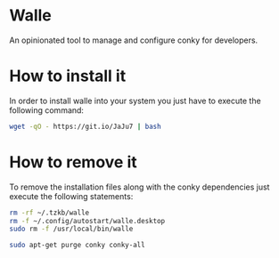 # Walle

An opinionated tool to manage and configure conky for developers.

# How to install it

In order to install walle into your system you just have to execute the following command:

```sh
wget -qO - https://git.io/JaJu7 | bash
```

# How to remove it

To remove the installation files along with the conky dependencies just execute the following statements:

```sh
rm -rf ~/.tzkb/walle
rm -f ~/.config/autostart/walle.desktop
sudo rm -f /usr/local/bin/walle

sudo apt-get purge conky conky-all
```